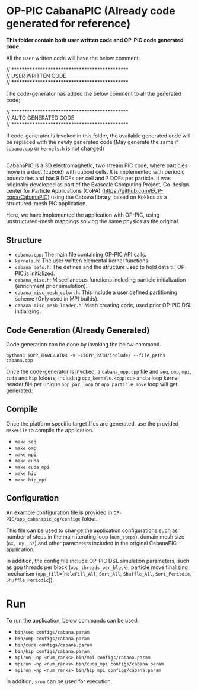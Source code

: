 # OP-PIC CabanaPIC (Already code generated for reference)

**This folder contain both user written code and OP-PIC code generated code.**

All the user written code will have the below comment;

// *********************************************<br>
// USER WRITTEN CODE<br>
// *********************************************

The code-generator has added the below comment to all the generated code; 

// *********************************************<br>
// AUTO GENERATED CODE<br>
// *********************************************

If code-generator is invoked in this folder, the available generated code will be replaced with the newly generated code (May generate the same if `cabana.cpp` or `kernels.h` is not changed)

##
CabanaPIC is a 3D electromagnetic, two stream PIC code, where particles move in a duct (cuboid) with cuboid cells.
It is implemented with periodic boundaries and has 9 DOFs per cell and 7 DOFs per particle. 
It was originally developed as part of the Exascale Computing Project, Co-design center for Particle Applications (CoPA) (https://github.com/ECP-copa/CabanaPIC) using the Cabana library, based on Kokkos as a structured-mesh PIC application.

Here, we have implemented the application with OP-PIC, using unstructured-mesh mappings solving the same physics as the original.

## Structure
 * `cabana.cpp`: The main file containing OP-PIC API calls. 
 * `kernels.h`: The user written elemental kernel functions.
 * `cabana_defs.h`: The defines and the structure used to hold data till OP-PIC is initialized.
 * `cabana_misc.h`: Miscellaneous functions including particle initialization (enrichment prior simulation).
 * `cabana_misc_mesh_color.h`: This include a user defined partitioning scheme (Only used in MPI builds).
 * `cabana_misc_mesh_loader.h`: Mesh creating code, used prior OP-PIC DSL initializing. 

## Code Generation (Already Generated)
Code generation can be done by invoking the below command.

`python3 $OPP_TRANSLATOR -v -I$OPP_PATH/include/ --file_paths cabana.cpp`

Once the code-generator is invoked, a `cabana_opp.cpp` file and `seq`, `omp`, `mpi`, `cuda` and `hip` folders, including `opp_kernels.<cpp|cu>` and a loop kernel header file per unique `opp_par_loop` or `opp_particle_move` loop will get generated.

## Compile
Once the platform specific target files are generated, use the provided `MakeFile` to compile the application.
 * `make seq`
 * `make omp`
 * `make mpi`
 * `make cuda`
 * `make cuda_mpi`
 * `make hip`
 * `make hip_mpi`

## Configuration
An example configuration file is provided in `OP-PIC/app_cabanapic_cg/configs` folder.

This file can be used to change the application configurations such as number of steps in the main iterating loop (`num_steps`), domain mesh size (`nx, ny, nz`) and other parameters included in the original CabanaPIC application. 

In addition, the config file include OP-PIC DSL simulation parameters, such as gpu threads per block (`opp_threads_per_block`), particle move finalizing mechanism (`opp_fill`=[`HoleFill_All`, `Sort_All`, `Shuffle_All`, `Sort_Periodic`, `Shuffle_Periodic`]).

# Run
To run the application, below commands can be used.
 * `bin/seq configs/cabana.param`
 * `bin/omp configs/cabana.param`
 * `bin/cuda configs/cabana.param`
 * `bin/hip configs/cabana.param`
 * `mpirun -np <num_ranks> bin/mpi configs/cabana.param`
 * `mpirun -np <num_ranks> bin/cuda_mpi configs/cabana.param`
 * `mpirun -np <num_ranks> bin/hip_mpi configs/cabana.param`

In addition, `srun` can be used for execution.